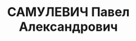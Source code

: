 ---
title: САМУЛЕВИЧ Павел Александрович
description: 'Род. в 1887, г. Каменец-Подольский, Подольская губ.

  Приговор: 26.10.1937 – ВМН'
---